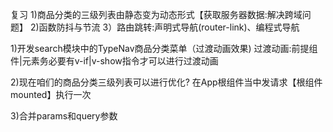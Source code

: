 复习
1)商品分类的三级列表由静态变为动态形式【获取服务器数据:解决跨域问题】
2)函数防抖与节流
3）路由跳转:声明式导航(router-link)、编程式导航


1)开发search模块中的TypeNav商品分类菜单（过渡动画效果)
过渡动画:前提组件|元素务必要有v-if|v-show指令才可以进行过渡动画

2)现在咱们的商品分类三级列表可以进行优化?
在App根组件当中发请求【根组件mounted】执行一次


3)合并params和query参数
